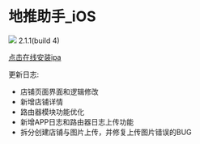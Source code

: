 # 地推助手_iOS

![](https://cnzlh.github.io/ios_57.png)
2.1.1(build 4)

<a href="itms-services://?action=download-manifest&url=https://cnzlh.github.io/manifest.plist">点击在线安装ipa</a>

更新日志:
* 店铺页面界面和逻辑修改
* 新增店铺详情
* 路由器模块功能优化
* 新增APP日志和路由器日志上传功能
* 拆分创建店铺与图片上传，并修复上传图片错误的BUG


